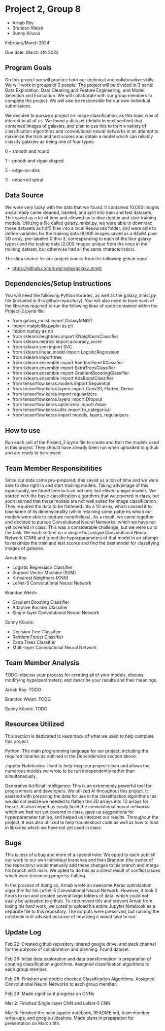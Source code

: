 # Project 2, Group 8
- Arnab Roy
- Brandon Welsh
- Sunny Kiluvia

February/March 2024

Due date: March 4th 2024
## Program Goals
On this project we will practice both our technical and collaborative skills. We will work in groups of 3 people. The project will be divided in 3 parts: Data Exploration, Data Cleaning and Feature Engineering, and Model Selection and Evaluation. We will collaborate with our group members to complete the project. We will also be responsible for our own individual submissions.

We decided to pursue a project on image classification, as this topic was of interest to all of us. We found a dataset (details in next section) that contained images of galaxies, and plan to use this to train a variety of classification algorithms and convolutional neural networks in an attempt to maximize the train and test scores and obtain a model which can reliably classify galaxies as being one of four types: 

0 - smooth and round 

1 - smooth and cigar-shaped

2 - edge-on-disk

3 - unbarred spiral

## Data Source
We were very lucky with the data that we found. It contained 10,000 images and already came cleaned, labeled, and split into train and test datasets. This saved us a lot of time and allowed us to dive right in and start training models. Utilizing a file called galaxy_mnist.py, we were able to download these datasets as hdf5 files into a local Resources folder, and were able to define variables for the training data (8,000 images saved as a 64x64 pixel 3D array, pre-labeled 0 thru 3, corresponding to each of the four galaxy types) and the testing data (2,000 images unique from the ones in the training dataset, but otherwise had all the same characteristics).

The data source for our project comes from the following github repo:

- https://github.com/mwalmsley/galaxy_mnist

## Dependencies/Setup Instructions
You will need the following Python libraries, as well as the galaxy_mnist.py file (included in this github repository). You will also need to have each of the libraries required to run the following lines of code contained within the Project-2.ipynb file:
- from galaxy_mnist import GalaxyMNIST
- import matplotlib.pyplot as plt
- import numpy as np
- from sklearn.neighbors import KNeighborsClassifier
- from sklearn.metrics import accuracy_score
- from sklearn.svm import SVC
- from sklearn.linear_model import LogisticRegression
- from sklearn import tree
- from sklearn.ensemble import RandomForestClassifier
- from sklearn.ensemble import ExtraTreesClassifier
- from sklearn.ensemble import GradientBoostingClassifier
- from sklearn.ensemble import AdaBoostClassifier
- from tensorflow.keras.models import Sequential
- from tensorflow.keras.layers import Conv2D, Flatten, Dense
- from tensorflow.keras import regularizers
- from tensorflow.keras.layers import Dropout
- from tensorflow.keras.optimizers import Adam
- from tensorflow.keras.utils import to_categorical
- from tensorflow.keras import models, layers, regularizers

## How to use
Run each cell of the Project_2.ipynb file to create and train the models used in this project. They should have already been run when uploaded to github and are ready to be viewed.

## Team Member Responsibilities
Since our data came pre-prepared, this saved us a ton of time and we were able to dive right in and start training models. Taking advantage of this opportunity, we found time to train not one, but eleven unique models. We started with the basic classification algorithms that we covered in class, but soon learned that these models are not well suited for image classification. They required the data to be flattened into a 1D array, which caused it to lose some of its dimensionality (while retaining some patterns which our models were able to capture nonetheless). As a result, we came together and decided to pursue Convolutional Neural Networks, which we have not yet covered in class. This was a considerable challenge, but we were up to the task. We each settled on a simple but unique Convolutional Neural Network (CNN) and tuned the hyperparameters of that model in an attempt to maximize the train and test scores and find the best model for classifying images of galaxies.

Arnab Roy:
- Logistic Regression Classifier
- Support Vector Machine (SVM)
- K-nearest Neighbors (KNN)
- LeNet-5 Convolutional Neural Network

Brandon Welsh:
- Gradient Boosting Classifier
- Adaptive Booster Classifier
- Single-layer Convolutional Neural Network

Sunny Kiluvia:
- Decision Tree Classifier
- Random Forest Classifier
- Extra Trees Classifier
- Multi-layer Convolutional Neural Network

## Team Member Analysis
TODO: discuss your process for creating all of your models, discuss modifying hyperparameters, and describe your results and their meanings.

Arnab Roy:
TODO

Brandon Welsh:
TODO

Sunny Kiluvia:
TODO

## Resources Utilized

This section is dedicated to keep track of what we used to help complete this project:

Python: The main programming language for our project, including the required libraries as outlined in the Dependencies section above.

Jupyter Notebooks: Used to help keep our project clean and allows the numerous models we wrote to be run independently rather than simultaneously. 

Generative Artificial Intelligence: This is an extrememly powerful tool for programmers and developers. We utilized AI throughout this project. It assisted with preparing the data for use in the classification algorithms (as we did not realize we needed to flatten the 3D arrays into 1D arrays for these). AI also helped us easily build the convolutional neural networks which we had not yet covered in class, gave us suggestions for hyperparameter tuning, and helped us interpret our results. Throughout the project, it was also utilized to help troubleshoot code as well as how to load in libraries which we have not yet used in class.

## Bugs
This is less of a bug and more of a special note: We opted to each publish our work to our own individual branches and then Brandon (the owner of the repository) would manually add these changes to his branch and merge his branch with main. We opted to do this as a direct result of conflict issues which were becoming progress-halting.

In the process of doing so, Arnab wrote an awesome Keras optimization algorithm for his LeNet-5 Convolutional Neural Network. However, it took 3 hours to run and created several large folders of data, which could not easily be uploaded to github. To circumvent this and prevent Arnab from losing his hard work, we opted to upload his entire Jupyter Notebook as a separate file to this repository. The outputs were preserved, but running the notebook is ill-advised because of how long it would take to run.

## Update Log
Feb 22: Created github repository, shared google drive, and slack channel for the purpose of collaboration and planning. Found dataset.

Feb 26: Initial data exploration and data transformation in preparation of creating classification algorithms. Assigned classification algorithms to each group member.

Feb 28: Finished and double checked Classification Algorithms. Assigned Convolutional Neural Networks to each group member.

Feb 29: Made significant progress on CNNs

Mar 2: Finished Single-layer CNN and LeNet-5 CNN

Mar 3: Finished the main jupyter notebook, README.md, team member write-ups, and google slideshow. Made plans in preparation for presentation on March 4th.

